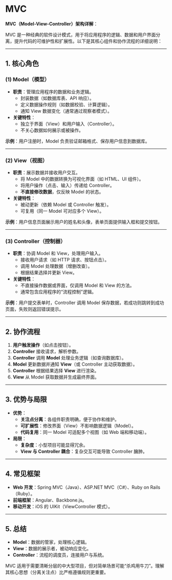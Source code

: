 # MVC

**MVC（Model-View-Controller）架构详解**：

MVC 是一种经典的软件设计模式，用于将应用程序的逻辑、数据和用户界面分离，提升代码的可维护性和扩展性。以下是其核心组件和协作流程的详细说明：

---

## **1. 核心角色**

### **(1) Model（模型）**

- **职责**：管理应用程序的数据和业务逻辑。
  - 封装数据（如数据库表、API 响应）。
  - 定义数据操作规则（如数据校验、计算逻辑）。
  - 通知 View 数据变化（通常通过观察者模式）。
- **关键特性**：
  - 独立于界面（View）和用户输入（Controller）。
  - 不关心数据如何展示或被操作。

**示例**：用户注册时，Model 负责验证邮箱格式、保存用户信息到数据库。

---

### **(2) View（视图）**

- **职责**：展示数据并接收用户交互。
  - 将 Model 中的数据转换为可视化界面（如 HTML、UI 组件）。
  - 将用户操作（点击、输入）传递给 Controller。
  - **不直接修改数据**，仅反映 Model 的状态。
- **关键特性**：
  - 被动更新（依赖 Model 或 Controller 触发）。
  - 可复用（同一 Model 可对应多个 View）。

**示例**：用户信息页面展示用户的姓名和头像，表单页面提供输入框和提交按钮。

---

### **(3) Controller（控制器）**

- **职责**：协调 Model 和 View，处理用户输入。
  - 接收用户请求（如 HTTP 请求、按钮点击）。
  - 调用 Model 处理数据（增删改查）。
  - 根据结果选择并更新 View。
- **关键特性**：
  - 不直接操作数据或界面，仅调用 Model 和 View 的方法。
  - 通常包含应用程序的“流程控制”逻辑。

**示例**：用户提交表单时，Controller 调用 Model 保存数据，若成功则跳转到成功页面，失败则返回错误提示。

---

## **2. 协作流程**

1. **用户触发操作**（如点击按钮）。
2. **Controller** 接收请求，解析参数。
3. **Controller** 调用 **Model** 处理业务逻辑（如查询数据库）。
4. **Model** 更新数据并通知 **View**（或 Controller 主动获取数据）。
5. **Controller** 根据结果选择 **View** 进行渲染。
6. **View** 从 Model 获取数据并生成最终界面。

---

## **3. 优势与局限**

- **优势**：
  - **关注点分离**：各组件职责明确，便于协作和维护。
  - **可扩展性**：修改界面（View）不影响数据逻辑（Model）。
  - **代码复用**：同一 Model 可适配多个视图（如 Web 端和移动端）。
- **局限**：
  - **复杂度**：小型项目可能显得冗余。
  - **View 与 Controller 耦合**：复杂交互可能导致 Controller 臃肿。

---

## **4. 常见框架**

- **Web 开发**：Spring MVC（Java）、ASP.NET MVC（C#）、Ruby on Rails（Ruby）。
- **前端框架**：Angular、Backbone.js。
- **移动开发**：iOS 的 UIKit（ViewController 模式）。

---

## **5. 总结**

- **Model**：数据的管家，处理核心逻辑。
- **View**：数据的展示者，被动响应变化。
- **Controller**：流程的调度员，连接用户与系统。

MVC 适用于需要清晰分层的中大型项目，但对简单场景可能“杀鸡用牛刀”。理解其核心思想（分离关注点）比严格遵循规则更重要。
